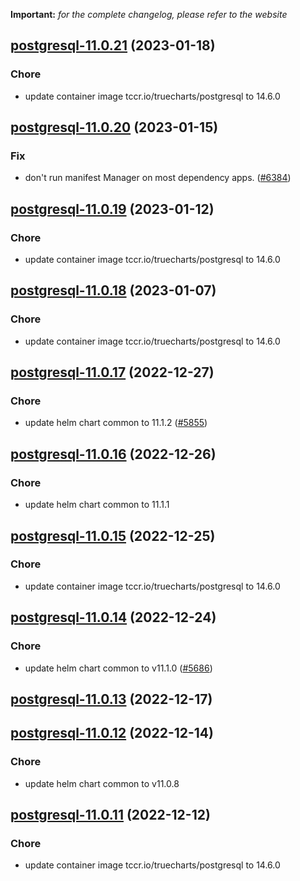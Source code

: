 **Important:**
*for the complete changelog, please refer to the website*




## [postgresql-11.0.21](https://github.com/truecharts/charts/compare/postgresql-11.0.20...postgresql-11.0.21) (2023-01-18)

### Chore

- update container image tccr.io/truecharts/postgresql to 14.6.0
  
  


## [postgresql-11.0.20](https://github.com/truecharts/charts/compare/postgresql-11.0.19...postgresql-11.0.20) (2023-01-15)

### Fix

- don't run manifest Manager on most dependency apps. ([#6384](https://github.com/truecharts/charts/issues/6384))
  
  


## [postgresql-11.0.19](https://github.com/truecharts/charts/compare/postgresql-11.0.18...postgresql-11.0.19) (2023-01-12)

### Chore

- update container image tccr.io/truecharts/postgresql to 14.6.0
  
  


## [postgresql-11.0.18](https://github.com/truecharts/charts/compare/postgresql-11.0.17...postgresql-11.0.18) (2023-01-07)

### Chore

- update container image tccr.io/truecharts/postgresql to 14.6.0
  
  


## [postgresql-11.0.17](https://github.com/truecharts/charts/compare/postgresql-11.0.16...postgresql-11.0.17) (2022-12-27)

### Chore

- update helm chart common to 11.1.2 ([#5855](https://github.com/truecharts/charts/issues/5855))
  
  


## [postgresql-11.0.16](https://github.com/truecharts/charts/compare/postgresql-11.0.15...postgresql-11.0.16) (2022-12-26)

### Chore

- update helm chart common to 11.1.1
  
  


## [postgresql-11.0.15](https://github.com/truecharts/charts/compare/postgresql-11.0.14...postgresql-11.0.15) (2022-12-25)

### Chore

- update container image tccr.io/truecharts/postgresql to 14.6.0
  
  


## [postgresql-11.0.14](https://github.com/truecharts/charts/compare/postgresql-11.0.13...postgresql-11.0.14) (2022-12-24)

### Chore

- update helm chart common to v11.1.0 ([#5686](https://github.com/truecharts/charts/issues/5686))
  
  


## [postgresql-11.0.13](https://github.com/truecharts/charts/compare/postgresql-11.0.12...postgresql-11.0.13) (2022-12-17)




## [postgresql-11.0.12](https://github.com/truecharts/charts/compare/postgresql-11.0.11...postgresql-11.0.12) (2022-12-14)

### Chore

- update helm chart common to v11.0.8
  
  


## [postgresql-11.0.11](https://github.com/truecharts/charts/compare/postgresql-11.0.10...postgresql-11.0.11) (2022-12-12)

### Chore

- update container image tccr.io/truecharts/postgresql to 14.6.0
  
  

